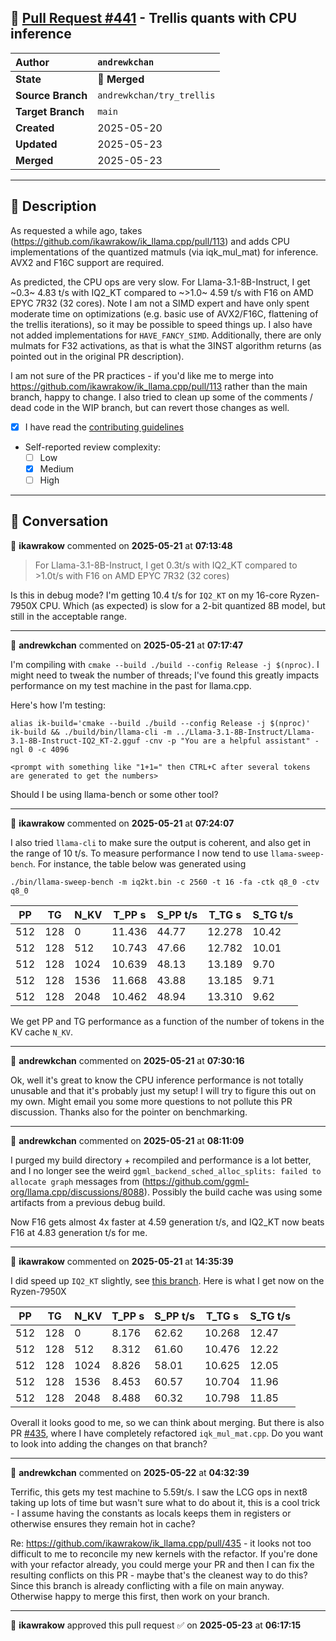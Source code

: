 ## 🔀 [Pull Request #441](https://github.com/ikawrakow/ik_llama.cpp/pull/441) - Trellis quants with CPU inference

| **Author** | `andrewkchan` |
| :--- | :--- |
| **State** | 🔀 **Merged** |
| **Source Branch** | `andrewkchan/try_trellis` |
| **Target Branch** | `main` |
| **Created** | 2025-05-20 |
| **Updated** | 2025-05-23 |
| **Merged** | 2025-05-23 |

---

## 📄 Description

As requested a while ago, takes (https://github.com/ikawrakow/ik_llama.cpp/pull/113) and adds CPU implementations of the quantized matmuls (via iqk_mul_mat) for inference. AVX2 and F16C support are required.

As predicted, the CPU ops are very slow. For Llama-3.1-8B-Instruct, I get ~0.3~ 4.83 t/s with IQ2_KT compared to ~>1.0~ 4.59 t/s with F16 on AMD EPYC 7R32 (32 cores). Note I am not a SIMD expert and have only spent moderate time on optimizations (e.g. basic use of AVX2/F16C, flattening of the trellis iterations), so it may be possible to speed things up. I also have not added implementations for `HAVE_FANCY_SIMD`. Additionally, there are only mulmats for F32 activations, as that is what the 3INST algorithm returns (as pointed out in the original PR description).

I am not sure of the PR practices - if you'd like me to merge into https://github.com/ikawrakow/ik_llama.cpp/pull/113 rather than the main branch, happy to change. I also tried to clean up some of the comments / dead code in the WIP branch, but can revert those changes as well.

- [x] I have read the [contributing guidelines](https://github.com/ggerganov/llama.cpp/blob/master/CONTRIBUTING.md)
- Self-reported review complexity:
  - [ ] Low
  - [X] Medium
  - [ ] High

---

## 💬 Conversation

👤 **ikawrakow** commented on **2025-05-21** at **07:13:48**

> For Llama-3.1-8B-Instruct, I get 0.3t/s with IQ2_KT compared to >1.0t/s with F16 on AMD EPYC 7R32 (32 cores)

Is this in debug mode? I'm getting 10.4 t/s for `IQ2_KT` on my 16-core Ryzen-7950X CPU. Which (as expected) is slow for a 2-bit quantized 8B model, but still in the acceptable range.

---

👤 **andrewkchan** commented on **2025-05-21** at **07:17:47**

I'm compiling with `cmake --build ./build --config Release -j $(nproc)`. I might need to tweak the number of threads; I've found this greatly impacts performance on my test machine in the past for llama.cpp.

Here's how I'm testing:
```
alias ik-build='cmake --build ./build --config Release -j $(nproc)'
ik-build && ./build/bin/llama-cli -m ../Llama-3.1-8B-Instruct/Llama-3.1-8B-Instruct-IQ2_KT-2.gguf -cnv -p "You are a helpful assistant" -ngl 0 -c 4096

<prompt with something like "1+1=" then CTRL+C after several tokens are generated to get the numbers>
```

Should I be using llama-bench or some other tool?

---

👤 **ikawrakow** commented on **2025-05-21** at **07:24:07**

I also tried `llama-cli` to make sure the output is coherent, and also get in the range of 10 t/s. To measure performance I now tend to use `llama-sweep-bench`. For instance, the table below was generated using
```
./bin/llama-sweep-bench -m iq2kt.bin -c 2560 -t 16 -fa -ctk q8_0 -ctv q8_0
```

|    PP |     TG |   N_KV |   T_PP s | S_PP t/s |   T_TG s | S_TG t/s |
|-------|--------|--------|----------|----------|----------|----------|
|   512 |    128 |      0 |   11.436 |    44.77 |   12.278 |    10.42 |
|   512 |    128 |    512 |   10.743 |    47.66 |   12.782 |    10.01 |
|   512 |    128 |   1024 |   10.639 |    48.13 |   13.189 |     9.70 |
|   512 |    128 |   1536 |   11.668 |    43.88 |   13.185 |     9.71 |
|   512 |    128 |   2048 |   10.462 |    48.94 |   13.310 |     9.62 |

We get PP and TG performance as a function of the number of tokens in the KV cache `N_KV`.

---

👤 **andrewkchan** commented on **2025-05-21** at **07:30:16**

Ok, well it's great to know the CPU inference performance is not totally unusable and that it's probably just my setup! I will try to figure this out on my own. Might email you some more questions to not pollute this PR discussion. Thanks also for the pointer on benchmarking.

---

👤 **andrewkchan** commented on **2025-05-21** at **08:11:09**

I purged my build directory + recompiled and performance is a lot better, and I no longer see the weird `ggml_backend_sched_alloc_splits: failed to allocate graph` messages from (https://github.com/ggml-org/llama.cpp/discussions/8088). Possibly the build cache was using some artifacts from a previous debug build. 

Now F16 gets almost 4x faster at 4.59 generation t/s, and IQ2_KT now beats F16 at 4.83 generation t/s for me.

---

👤 **ikawrakow** commented on **2025-05-21** at **14:35:39**

I did speed up `IQ2_KT` slightly, see [this branch](https://github.com/ikawrakow/ik_llama.cpp/tree/ik/andrew_trellis). Here is what I get now on the Ryzen-7950X

|    PP |     TG |   N_KV |   T_PP s | S_PP t/s |   T_TG s | S_TG t/s |
|-------|--------|--------|----------|----------|----------|----------|
|   512 |    128 |      0 |    8.176 |    62.62 |   10.268 |    12.47 |
|   512 |    128 |    512 |    8.312 |    61.60 |   10.476 |    12.22 |
|   512 |    128 |   1024 |    8.826 |    58.01 |   10.625 |    12.05 |
|   512 |    128 |   1536 |    8.453 |    60.57 |   10.704 |    11.96 |
|   512 |    128 |   2048 |    8.488 |    60.32 |   10.798 |    11.85 |

Overall it looks good to me, so we can think about merging. But there is also PR [#435](https://github.com/ikawrakow/ik_llama.cpp/issues/435), where I have completely refactored `iqk_mul_mat.cpp`. Do you want to look into adding the changes on that branch?

---

👤 **andrewkchan** commented on **2025-05-22** at **04:32:39**

Terrific, this gets my test machine to 5.59t/s. I saw the LCG ops in next8 taking up lots of time but wasn't sure what to do about it, this is a cool trick - I assume having the constants as locals keeps them in registers or otherwise ensures they remain hot in cache?

Re: https://github.com/ikawrakow/ik_llama.cpp/pull/435 - it looks not too difficult to me to reconcile my new kernels with the refactor. If you're done with your refactor already, you could merge your PR and then I can fix the resulting conflicts on this PR - maybe that's the cleanest way to do this? Since this branch is already conflicting with a file on main anyway. Otherwise happy to merge this first, then work on your branch.

---

👤 **ikawrakow** approved this pull request ✅ on **2025-05-23** at **06:17:15**